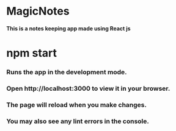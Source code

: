 ﻿# MagicNotes
 #### This is a notes keeping app made using React js
# npm start
### Runs the app in the development mode.
### Open http://localhost:3000 to view it in your browser.

### The page will reload when you make changes.
### You may also see any lint errors in the console.
